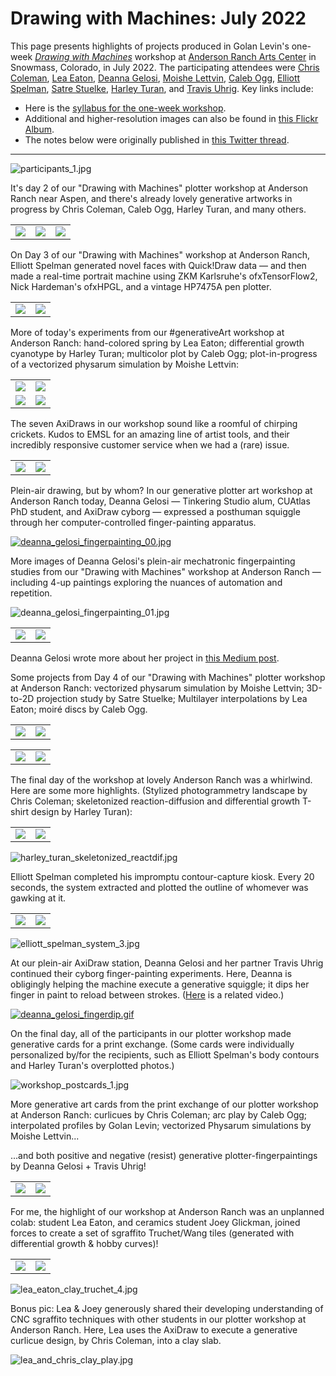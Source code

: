 # Drawing with Machines: July 2022

This page presents highlights of projects produced in Golan Levin's one-week [*Drawing with Machines*](https://www.andersonranch.org/workshops/workshop/drawing-with-machines-p0814-22/) workshop at [Anderson Ranch Arts Center](https://www.andersonranch.org/) in Snowmass, Colorado, in July 2022. The participating attendees were [Chris Coleman](https://digitalcoleman.com/), [Lea Eaton](https://www.linkedin.com/in/lea-eaton-a61327b8/), [Deanna Gelosi](https://www.deannagelosi.com/), [Moishe Lettvin](https://www.moishelettvin.com/), [Caleb Ogg](https://www.instagram.com/iso.hedron/), [Elliott Spelman](https://www.ebspelman.com/), [Satre Stuelke](https://www.satrestuelke.com/about), [Harley Turan](https://hturan.com/), and [Travis Uhrig](https://x.com/travisformayor). Key links include: 

* Here is the [syllabus for the one-week workshop](syllabus.md).
* Additional and higher-resolution images can also be found in [this Flickr Album](https://flickr.com/photos/golanlevin/albums/72177720301016071/).
* The notes below were originally published in [this Twitter thread](https://x.com/golan/status/1552039797023055874).

---

![participants_1.jpg](img/participants_1.jpg)

It's day 2 of our "Drawing with Machines" plotter workshop at Anderson Ranch near Aspen, and there's already lovely generative artworks in progress by Chris Coleman, Caleb Ogg, Harley Turan, and many others.

<table>
  <tr>
    <td><img src="img/chris_coleman_1.jpg"/></td>
    <td><img src="img/caleb_ogg_1.jpg"/></td>
    <td><img src="img/hobby_curves.jpg"/></td>
  </tr>
</table>

On Day 3 of our "Drawing with Machines" workshop at Anderson Ranch, Elliott Spelman generated novel faces with Quick!Draw data — and then made a real-time portrait machine using ZKM Karlsruhe's ofxTensorFlow2, Nick Hardeman's ofxHPGL, and a vintage HP7475A pen plotter.

<table>
  <tr>
    <td><img src="img/elliott_spelman_1.jpg"/></td>
    <td><img src="img/elliott_spelman_2.jpg"/></td>
  </tr>
</table>

More of today's experiments from our #generativeArt workshop at Anderson Ranch: hand-colored spring by Lea Eaton; differential growth cyanotype by Harley Turan; multicolor plot by Caleb Ogg; plot-in-progress of a vectorized physarum simulation by Moishe Lettvin:

<table>
  <tr>
    <td><img src="img/lea_eaton_spring.jpg"/></td>
    <td><img src="img/harley_turan_1.jpg"/></td>
  </tr>
  <tr>
    <td><img src="img/moishe_lettvin_1.jpg"/></td>
    <td><img src="img/caleb_ogg_boxes.jpg"/></td>
  </tr>
</table>

The seven AxiDraws in our workshop sound like a roomful of chirping crickets. Kudos to EMSL for an amazing line of artist tools, and their incredibly responsive customer service when we had a (rare) issue.

<table>
  <tr>
    <td><img src="img/participants_2.jpg"/></td>
    <td><img src="img/participants_3.jpg"/></td>
  </tr>
</table>


Plein-air drawing, but by whom? In our generative plotter art workshop at Anderson Ranch today, Deanna Gelosi — Tinkering Studio alum, CUAtlas PhD student, and AxiDraw cyborg — expressed a posthuman squiggle through her computer-controlled finger-painting apparatus.

[![deanna_gelosi_fingerpainting_00.jpg](img/deanna_gelosi_fingerpainting_anim.gif)](img/deanna_gelosi_fingerpainting_anim.mp4)

More images of Deanna Gelosi's plein-air mechatronic fingerpainting studies from our "Drawing with Machines" workshop at Anderson Ranch — including 4-up paintings exploring the nuances of automation and repetition.

![deanna_gelosi_fingerpainting_01.jpg](img/deanna_gelosi_fingerpainting_01.jpg)

<table>
  <tr>
    <td><img src="img/deanna_gelosi_fingerpainting_02.jpg"/></td>
    <td><img src="img/deanna_gelosi_fingerpainting_03.jpg"/></td>
  </tr>
</table>

Deanna Gelosi wrote more about her project in [this Medium post](https://medium.com/@deannagelosi/computer-controlled-finger-painting-352767a39358).

Some projects from Day 4 of our "Drawing with Machines" plotter workshop at Anderson Ranch: vectorized physarum simulation by Moishe Lettvin; 3D-to-2D projection study by Satre Stuelke; Multilayer interpolations by Lea Eaton; moiré discs by Caleb Ogg.

<table>
  <tr>
    <td><img src="img/moishe_lettvin_2.jpg"/></td>
    <td><img src="img/satre_stuelke_1.jpg"/></td>
  </tr>
</table>

<table>
  <tr>
    <td><img src="img/caleb_ogg_2.jpg"/></td>
    <td><img src="img/lea_eaton_layers.jpg"/></td>
  </tr>
</table>

The final day of the workshop at lovely Anderson Ranch was a whirlwind. Here are some more highlights. (Stylized photogrammetry landscape by Chris Coleman; skeletonized reaction-diffusion and differential growth T-shirt design by Harley Turan):

<table>
  <tr>
    <td><img src="img/chris_coleman_2.jpg"/></td>
    <td><img src="img/workshop_tshirts_by_harley_turan.jpg"/></td>
  </tr>
</table>
![harley_turan_skeletonized_reactdif.jpg](img/harley_turan_skeletonized_reactdif.jpg)

Elliott Spelman completed his impromptu contour-capture kiosk. Every 20 seconds, the system extracted and plotted the outline of whomever was gawking at it.

<table>
  <tr>
    <td><img src="img/elliott_spelman_system_1.jpg"/></td>
    <td><img src="img/elliott_spelman_system_2.jpg"/></td>
  </tr>
</table>
![elliott_spelman_system_3.jpg](img/elliott_spelman_system_3.jpg)

At our plein-air AxiDraw station, Deanna Gelosi and her partner Travis Uhrig continued their cyborg finger-painting experiments. Here, Deanna is obligingly helping the machine execute a generative squiggle; it dips her finger in paint to reload between strokes. ([Here](img/travis_uhrig_plotterfinger.mp4) is a related video.)

[![deanna_gelosi_fingerdip.gif](img/deanna_gelosi_fingerdip.gif)](img/travis_uhrig_plotterfinger.mp4)

On the final day, all of the participants in our plotter workshop made generative cards for a print exchange. (Some cards were individually personalized by/for the recipients, such as Elliott Spelman's body contours and Harley Turan's overplotted photos.)

![workshop_postcards_1.jpg](img/workshop_postcards_1.jpg)


More generative art cards from the print exchange of our plotter workshop at Anderson Ranch: curlicues by Chris Coleman; arc play by Caleb Ogg; interpolated profiles by Golan Levin; vectorized Physarum simulations by Moishe Lettvin...


...and both positive and negative (resist) generative plotter-fingerpaintings by Deanna Gelosi + Travis Uhrig!

<table>
  <tr>
    <td><img src="img/deanna_gelosi_fingerpainting_04.jpg"/></td>
    <td><img src="img/deanna_gelosi_fingerpainting_05.jpg"/></td>
  </tr>
</table>

For me, the highlight of our workshop at Anderson Ranch was an unplanned colab: student Lea Eaton, and ceramics student Joey Glickman, joined forces to create a set of sgraffito Truchet/Wang tiles (generated with differential growth & hobby curves)!

<table>
  <tr>
    <td><img src="img/lea_eaton_clay_truchet_3.jpg"/></td>
    <td><img src="img/lea_eaton_clay_truchet_2.jpg"/></td>
  </tr>
</table>

![lea_eaton_clay_truchet_4.jpg](img/lea_eaton_clay_truchet_4.jpg)

Bonus pic: Lea & Joey generously shared their developing understanding of CNC sgraffito techniques with other students in our plotter workshop at Anderson Ranch. Here, Lea uses the AxiDraw to execute a generative curlicue design, by Chris Coleman, into a clay slab.

![lea_and_chris_clay_play.jpg](img/lea_and_chris_clay_play.jpg)